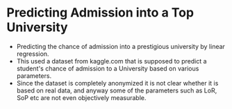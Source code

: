 # Predicting Admission into a Top University

- Predicting the chance of admission into a prestigious university by linear regression.
- This used a dataset from kaggle.com that is supposed to predict a student's chance of admission to a University based on various parameters.
- Since the dataset is completely anonymized it is not clear whether it is based on real data, and anyway some of the parameters such as LoR, SoP etc are not even objectively measurable.
